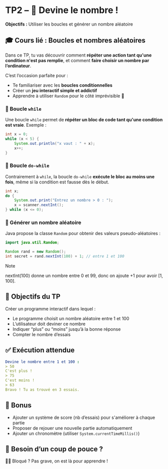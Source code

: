 # TP2 – 🎲 Devine le nombre !

**Objectifs :** Utiliser les boucles et générer un nombre aléatoire

## 🎓 Cours lié : Boucles et nombres aléatoires

Dans ce TP, tu vas découvrir comment **répéter une action tant qu'une condition n'est pas remplie**, et comment **faire choisir un nombre par l’ordinateur**.

C’est l’occasion parfaite pour :
- Te familiariser avec les **boucles conditionnelles**
- Créer un **jeu interactif simple et addictif**
- Apprendre à utiliser `Random` pour le côté imprévisible 🎲

### 🔁 Boucle `while`

Une boucle `while` permet de **répéter un bloc de code tant qu'une condition est vraie**. Exemple :

```java
int x = 0;
while (x < 5) {
    System.out.println("x vaut : " + x);
    x++;
}
```

### 🔁 Boucle `do-while`

Contrairement à `while`, la boucle `do-while` **exécute le bloc au moins une fois**, même si la condition est fausse dès le début.

```java
int x;
do {
    System.out.print("Entrez un nombre > 0 : ");
    x = scanner.nextInt();
} while (x <= 0);
```

### 🎲 Générer un nombre aléatoire

Java propose la classe `Random` pour obtenir des valeurs pseudo-aléatoires :

```java
import java.util.Random;

Random rand = new Random();
int secret = rand.nextInt(100) + 1; // entre 1 et 100
```

> [!NOTE]  
> nextInt(100) donne un nombre entre 0 et 99, donc on ajoute +1 pour avoir [1, 100].

## 🎯 Objectifs du TP

Créer un programme interactif dans lequel :

- Le programme choisit un nombre aléatoire entre 1 et 100
- L’utilisateur doit deviner ce nombre
- Indiquer “plus” ou “moins” jusqu’à la bonne réponse
- Compter le nombre d’essais

## ✅ Exécution attendue

```yaml
Devine le nombre entre 1 et 100 :
> 50
C'est plus !
> 75
C'est moins !
> 63
Bravo ! Tu as trouvé en 3 essais.
```

## 🧠 Bonus

- Ajouter un système de score (nb d’essais) pour s'améliorer à chaque partie
- Proposer de rejouer une nouvelle partie automatiquement
- Ajouter un chronomètre (utiliser `System.currentTimeMillis()`)

## 🧩 Besoin d’un coup de pouce ?

😵‍💫 Bloqué ? Pas grave, on est là pour apprendre !